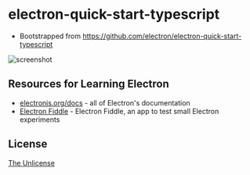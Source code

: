 # electron-quick-start-typescript

- Bootstrapped from <https://github.com/electron/electron-quick-start-typescript>

![screenshot](/src/assets/screenshot.gif)

## Resources for Learning Electron

- [electronjs.org/docs](https://electronjs.org/docs) - all of Electron's documentation
- [Electron Fiddle](https://electronjs.org/fiddle) - Electron Fiddle, an app to test small Electron experiments

## License

[The Unlicense](LICENSE.md)

